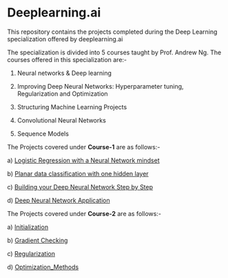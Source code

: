 # Deeplearning.ai
This repository contains the projects completed during the Deep Learning specialization offered by deeplearning.ai

The specialization is divided into 5 courses taught by Prof. Andrew Ng.
The courses offered in this specialization are:-

1. Neural networks & Deep learning

2. Improving Deep Neural Networks: Hyperparameter tuning, Regularization and Optimization

3. Structuring Machine Learning Projects

4. Convolutional Neural Networks

5. Sequence Models

The Projects covered under **Course-1** are as follows:- 

a) [Logistic Regression with a Neural Network mindset](https://github.com/PRUBHTEJ/DeepLearning.ai/blob/master/Course-1/Logistic_Regression_with_a_Neural_Network_mindset_v6a.ipynb)

b) [Planar data classification with one hidden layer](https://github.com/PRUBHTEJ/DeepLearning.ai/blob/master/Course-1/Planar_data_classification_with_onehidden_layer_v6c.ipynb)

c) [Building your Deep Neural Network Step by Step](https://github.com/PRUBHTEJ/DeepLearning.ai/blob/master/Course-1/Building_your_Deep_Neural_Network_Step_by_Step_v8a.ipynb)

d) [Deep Neural Network Application](https://github.com/PRUBHTEJ/DeepLearning.ai/blob/master/Course-1/Deep%2BNeural%2BNetwork%2B-%2BApplication%2Bv8.ipynb)

The Projects covered under **Course-2** are as follows:-

a) [Initialization](https://github.com/PRUBHTEJ/DeepLearning.ai/blob/master/Course-2/Week-1/Initialization.ipynb)

b) [Gradient Checking](https://github.com/PRUBHTEJ/DeepLearning.ai/blob/master/Course-2/Week-1/Gradient%2BChecking%2Bv1.ipynb)

c) [Regularization](https://github.com/PRUBHTEJ/DeepLearning.ai/blob/master/Course-2/Week-1/Regularization_v2a.ipynb)

d) [Optimization_Methods](https://github.com/PRUBHTEJ/DeepLearning.ai/blob/master/Course-2/Week-2/Optimization_methods_v1b.ipynb)


